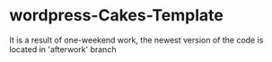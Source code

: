 # wordpress-Cakes-Template

It is a result of one-weekend work, the newest version of the code is located in 'afterwork' branch
